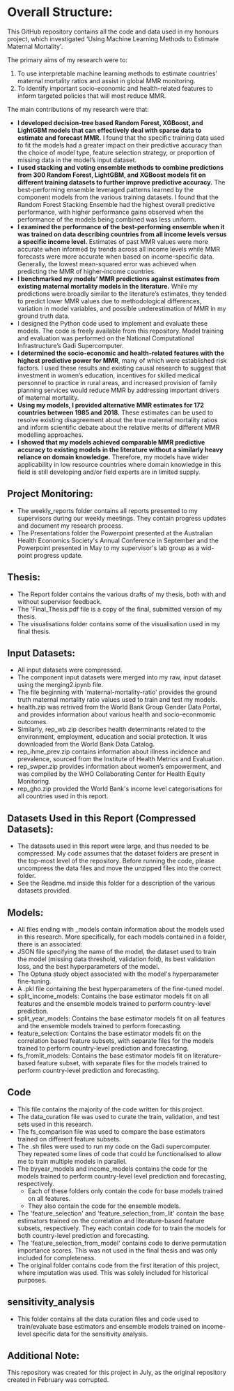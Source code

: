 # Overall Structure:
This GitHub repository contains all the code and data used in my honours project, which investigated 'Using Machine Learning Methods to Estimate Maternal Mortality'.

The primary aims of my research were to:
1. To use interpretable machine learning methods to estimate countries’ maternal mortality ratios and assist in global MMR monitoring.
2. To identify important socio-economic and health-related features to inform targeted policies that will most reduce MMR.

The main contributions of my research were that:
- **I developed decision-tree based Random Forest, XGBoost, and LightGBM models that can effectively deal with sparse data to estimate and forecast MMR.** I found that the specific training data used to fit the models had a greater impact on their predictive accuracy than the choice of model type, feature selection strategy, or proportion of missing data in the model’s input dataset.
- **I used stacking and voting ensemble methods to combine predictions from 300 Random Forest, LightGBM, and XGBoost models fit on different training datasets to further improve predictive accuracy.** The best-performing ensemble leveraged patterns learned by the component models from the various training datasets. I found that the Random Forest Stacking Ensemble had the highest overall predictive performance, with higher performance gains observed when the performance of the models being combined was less uniform.
- **I examined the performance of the best-performing ensemble when it was trained on data describing countries from all income levels versus a specific income level.** Estimates of past MMR values were more accurate when informed by trends across all income levels while MMR forecasts were more accurate when based on income-specific data. Generally, the lowest mean-squared error was achieved when predicting the MMR of higher-income countries.
- **I benchmarked my models’ MMR predictions against estimates from existing maternal mortality models in the literature.** While my predictions were broadly similar to the literature’s estimates, they tended to predict lower MMR values due to methodological differences, variation in model variables, and possible underestimation of MMR in my ground truth data.
- I designed the Python code used to implement and evaluate these models. The code is freely available from this repository. Model training and evaluation was performed on the National Computational Infrastructure’s Gadi Supercomputer.
- **I determined the socio-economic and health-related features with the highest predictive power for MMR**, many of which were established risk factors. I used these results and existing causal research to suggest that investment in women’s education, incentives for skilled medical personnel to practice in rural areas, and increased provision of family planning services would reduce MMR by addressing important drivers of maternal mortality.
- **Using my models, I provided alternative MMR estimates for 172 countries between 1985 and 2018.** These estimates can be used to resolve existing disagreement about the true maternal mortality ratios and inform scientific debate about the relative merits of different MMR modelling approaches.
- **I showed that my models achieved comparable MMR predictive accuracy to existing models in the literature without a similarly heavy reliance on domain knowledge.** Therefore, my models have wider applicability in low resource countries where domain knowledge in this field is still developing and/or field experts are in limited supply.

## Project Monitoring:
- The weekly_reports folder contains all reports presented to my supervisors during our weekly meetings. They contain progress updates and document my research process.
- The Presentations folder the Powerpoint presented at the Australian Health Economics Society's Annual Conference in September and the Powerpoint presented in May to my supervisor's lab group as a wid-point progress update.

## Thesis:
- The Report folder contains the various drafts of my thesis, both with and without supervisor feedback.
- The 'Final_Thesis.pdf file is a copy of the final, submitted version of my thesis.
- The visualisations folder contains some of the visualisation used in my final thesis.

## Input Datasets:
- All input datasets were compressed. 
- The component input datasets were merged into my raw, input dataset using the merging2.ipynb file.
- The file beginning with 'maternal-mortality-ratio' provides the ground truth maternal mortality ratio values used to train and test my models.
- health.zip was retrived from the World Bank Group Gender Data Portal, and provides information about various health and socio-econmomic outcomes.
- Similarly, rep_wb.zip describes health determinants related to the environment, employment, education and social protection. It was downloaded from the World Bank Data Catalog.
- rep_ihme_prev.zip contains information about illness incidence and prevalence, sourced from the Institute of Health Metrics and Evaluation.
- rep_swper.zip provides information about women’s empowerment, and was compiled by the WHO Collaborating Center for Health Equity Monitoring.
- rep_gho.zip provided the World Bank's income level categorisations for all countries used in this report.

##  Datasets Used in this Report (Compressed Datasets):
- The datasets used in this report were large, and thus needed to be compressed. My code assumes that the dataset folders are present in the top-most level of the repository. Before running the code, please uncompress the data files and move the unzipped files into the correct folder.
- See the Readme.md inside this folder for a description of the various datasets provided.

## Models:
- All files ending with _models contain information about the models used in this research. More specifically, for each models contained in a folder, there is an associated:
-   JSON file specifying the name of the model, the dataset used to train the model (missing data threshold, validation fold), its best validation loss, and the best hyperparameters of the model.
-   The Optuna study object associated with the model's hyperparameter fine-tuning.
-   A .pkl file containing the best hyperparameters of the fine-tuned model.
- split_income_models: Contains the base estimator models fit on all features and the ensemble models trained to perform country-level prediction.
- split_year_models: Contains the base estimator models fit on all features and the ensemble models trained to perform forecasting.
- feature_selection: Contains the base estimator models fit on the correlation based feature subsets, with separate files for the models trained to perform country-level prediction and forecasting.
- fs_fromlit_models: Contains the base estimator models fit on literature-based feature subset, with separate files for the models trained to perform country-level prediction and forecasting.

## Code
- This file contains the majority of the code written for this project.
- The data_curation file was used to curate the train, validation, and test sets used in this research.
- The fs_comparison file was used to compare the base estimators trained on different feature subsets.
- The .sh files were used to run my code on the Gadi supercomputer. They repeated some lines of code that could be functionalised to allow me to train multiple models in parallel. 
- The byyear_models and income_models contains the code for the models trained to perform country-level level prediction and forecasting, respectively.
  - Each of these folders only contain the code for base models trained on all features.
  - They also contain the code for the ensemble models.
- The 'feature_selection' and 'feature_selection_from_lit' contain the base estimators trained on the correlation and literature-based feature subsets, respectively. They each contain code for to train the models for both country-level prediction and forecasting.
- The 'feature_selection_from_model' contains code to derive permutation importance scores. This was not used in the final thesis and was only included for completeness.
- The original folder contains code from the first iteration of this project, where imputation was used. This was solely included for historical purposes.

## sensitivity_analysis
- This folder contains all the data curation files and code used to train/evaluate base estimators and ensemble models trained on income-level specific data for the sensitivity analysis.

## Additional Note:
This repository was created for this project in July, as the original repository created in February was corrupted. 



